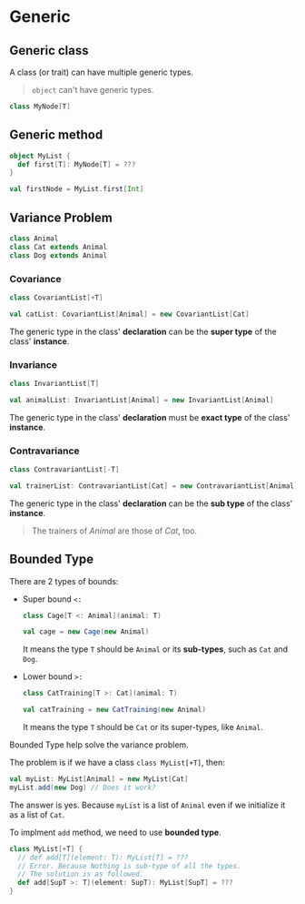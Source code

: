 # Generic

## Generic class

A class (or trait) can have multiple generic types.

> `object` can't have generic types.

```scala
class MyNode[T]
```

## Generic method

```scala
object MyList {
  def first[T]: MyNode[T] = ???
}

val firstNode = MyList.first[Int]
```

## Variance Problem

```scala
class Animal
class Cat extends Animal
class Dog extends Animal
```

### Covariance

```scala
class CovariantList[+T]

val catList: CovariantList[Animal] = new CovariantList[Cat]
```

The generic type in the class' **declaration** can be the **super type** of the class' **instance**.

### Invariance

```scala
class InvariantList[T]

val animalList: InvariantList[Animal] = new InvariantList[Animal]
```

The generic type in the class' **declaration** must be **exact type** of the class' **instance**.

### Contravariance

```scala
class ContravariantList[-T]

val trainerList: ContravariantList[Cat] = new ContravariantList[Animal]
```

The generic type in the class' **declaration** can be the **sub type** of the class' **instance**.

> The trainers of _Animal_ are those of _Cat_, too.

## Bounded Type

There are 2 types of bounds:

- Super bound `<:`

  ```scala
  class Cage[T <: Animal](animal: T)

  val cage = new Cage(new Animal)
  ```

  It means the type `T` should be `Animal` or its **sub-types**, such as `Cat` and `Dog`.

- Lower bound `>:`

  ```scala
  class CatTraining[T >: Cat](animal: T)

  val catTraining = new CatTraining(new Animal)
  ```

  It means the type `T` should be `Cat` or its super-types, like `Animal`.

Bounded Type help solve the variance problem.

The problem is if we have a class `class MyList[+T]`, then:

```scala
val myList: MyList[Animal] = new MyList[Cat]
myList.add(new Dog) // Does it work?
```

The answer is yes. Because `myList` is a list of `Animal` even if we initialize it as a list of `Cat`.

To implment `add` method, we need to use **bounded type**.

```scala
class MyList[+T] {
  // def add[T](element: T): MyList[T] = ???
  // Error. Because Nothing is sub-type of all the types.
  // The solution is as followed.
  def add[SupT >: T](element: SupT): MyList[SupT] = ???
}
```
